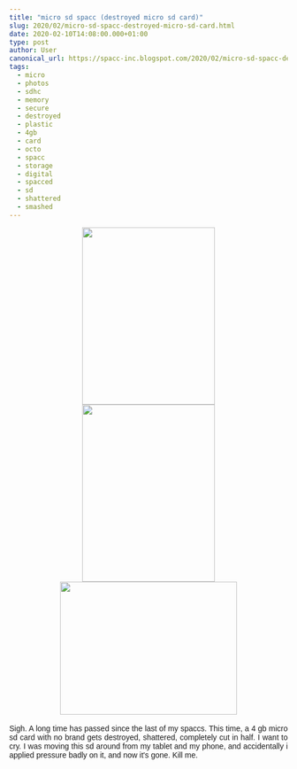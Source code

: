 ```yaml
---
title: "micro sd spacc (destroyed micro sd card)"
slug: 2020/02/micro-sd-spacc-destroyed-micro-sd-card.html
date: 2020-02-10T14:08:00.000+01:00
type: post
author: User
canonical_url: https://spacc-inc.blogspot.com/2020/02/micro-sd-spacc-destroyed-micro-sd-card.html
tags: 
  - micro
  - photos
  - sdhc
  - memory
  - secure
  - destroyed
  - plastic
  - 4gb
  - card
  - octo
  - spacc
  - storage
  - digital
  - spacced
  - sd
  - shattered
  - smashed
---
```


<div class="separator" style="clear: both; text-align: center;">
<a href="https://blogger.googleusercontent.com/img/b/R29vZ2xl/AVvXsEiaVGWIzp-5REKxGmS_poDkmUujwWqk1XX7v6Y5w-oXcwsLKNEIK19d0tnyBGYKH06bVM9PyE1aGkhEQ1oS8IFml663iJg6sq0kXQyaLpTwEvTI1vgBtwVf9RE9fBuw7iYxblXr5XigsI0h/s1600/photo_2020-02-10_13-45-30.jpg" imageanchor="1" style="margin-left: 1em; margin-right: 1em;"><img border="0" data-original-height="1280" data-original-width="960" height="320" src="https://blogger.googleusercontent.com/img/b/R29vZ2xl/AVvXsEiaVGWIzp-5REKxGmS_poDkmUujwWqk1XX7v6Y5w-oXcwsLKNEIK19d0tnyBGYKH06bVM9PyE1aGkhEQ1oS8IFml663iJg6sq0kXQyaLpTwEvTI1vgBtwVf9RE9fBuw7iYxblXr5XigsI0h/s320/photo_2020-02-10_13-45-30.jpg" width="240" /></a></div>
<div class="separator" style="clear: both; text-align: center;">
<a href="https://blogger.googleusercontent.com/img/b/R29vZ2xl/AVvXsEheOuX1vB4p5z6g62ndEnI4UsnetlcMvzcfOvNPUl6eXPVLMU3UYf0rrItUDPeNevrOGk4lwyW2-SgOsEufkVnvkGnUSVx4ei0SEZilkH0_2CaEuf7v6iwdFQd1e5AgdBEy76Fj299iOa8u/s1600/photo_2020-02-10_13-45-34.jpg" imageanchor="1" style="margin-left: 1em; margin-right: 1em;"><img border="0" data-original-height="1280" data-original-width="960" height="320" src="https://blogger.googleusercontent.com/img/b/R29vZ2xl/AVvXsEheOuX1vB4p5z6g62ndEnI4UsnetlcMvzcfOvNPUl6eXPVLMU3UYf0rrItUDPeNevrOGk4lwyW2-SgOsEufkVnvkGnUSVx4ei0SEZilkH0_2CaEuf7v6iwdFQd1e5AgdBEy76Fj299iOa8u/s320/photo_2020-02-10_13-45-34.jpg" width="240" /></a></div>
<div class="separator" style="clear: both; text-align: center;">
<a href="https://blogger.googleusercontent.com/img/b/R29vZ2xl/AVvXsEh7f4VO9FuaMRUFgAfrfwPHM1O_xxBYkLB7Sey3tGKg0ERNkoNzUIM7ocg71AgRaU079cKst_PeMadhI7G_-5G1eO3ienLcKU2Tfo2yOMrBe5Sgi6ZFKy870kKMmdTzGoX2u2viAyG_HDI2/s1600/photo_2020-02-10_13-46-27.jpg" imageanchor="1" style="margin-left: 1em; margin-right: 1em;"><img border="0" data-original-height="960" data-original-width="1280" height="240" src="https://blogger.googleusercontent.com/img/b/R29vZ2xl/AVvXsEh7f4VO9FuaMRUFgAfrfwPHM1O_xxBYkLB7Sey3tGKg0ERNkoNzUIM7ocg71AgRaU079cKst_PeMadhI7G_-5G1eO3ienLcKU2Tfo2yOMrBe5Sgi6ZFKy870kKMmdTzGoX2u2viAyG_HDI2/s320/photo_2020-02-10_13-46-27.jpg" width="320" /></a></div>
<br />
<div style="text-align: justify;">
<span style="font-family: Trebuchet MS, sans-serif;">Sigh. A long time has passed since the last of my spaccs. This time, a 4 gb micro sd card with no brand gets destroyed, shattered, completely cut in half. I want to cry. I was moving this sd around from my tablet and my phone, and accidentally i applied pressure badly on it, and now it's gone. Kill me.</span></div>


